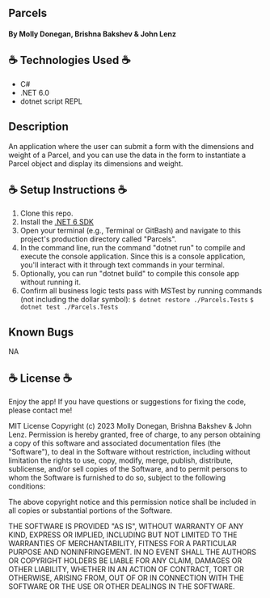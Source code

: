 ## Parcels

#### By Molly Donegan, Brishna Bakshev & John Lenz

## ☕ Technologies Used ☕

* C# 
* .NET 6.0 
* dotnet script REPL

## Description 
An application where the user can submit a form with the dimensions and weight of a Parcel, and you can use the data in the form to instantiate a Parcel object and display its dimensions and weight. 

## ☕ Setup Instructions ☕

1. Clone this repo.
2. Install the [.NET 6 SDK](https://dotnet.microsoft.com/en-us/download/dotnet/6.0)
3. Open your terminal (e.g., Terminal or GitBash) and navigate to this project's production directory called "Parcels".
4. In the command line, run the command "dotnet run" to compile and execute the console application. Since this is a console application, you'll interact with it through text commands in your terminal.
5. Optionally, you can run "dotnet build" to compile this console app without running it.
6. Confirm all business logic tests pass with MSTest by running commands (not including the dollar symbol):
`$ dotnet restore ./Parcels.Tests`
`$ dotnet test ./Parcels.Tests`

## Known Bugs

NA

## ☕ License ☕
Enjoy the app! If you have questions or suggestions for fixing the code, please contact me!

MIT License Copyright (c) 2023 Molly Donegan, Brishna Bakshev & John Lenz. Permission is hereby granted, free of charge, to any person obtaining a copy of this software and associated documentation files (the "Software"), to deal in the Software without restriction, including without limitation the rights to use, copy, modify, merge, publish, distribute, sublicense, and/or sell copies of the Software, and to permit persons to whom the Software is furnished to do so, subject to the following conditions:

The above copyright notice and this permission notice shall be included in all copies or substantial portions of the Software.

THE SOFTWARE IS PROVIDED "AS IS", WITHOUT WARRANTY OF ANY KIND, EXPRESS OR IMPLIED, INCLUDING BUT NOT LIMITED TO THE WARRANTIES OF MERCHANTABILITY, FITNESS FOR A PARTICULAR PURPOSE AND NONINFRINGEMENT. IN NO EVENT SHALL THE AUTHORS OR COPYRIGHT HOLDERS BE LIABLE FOR ANY CLAIM, DAMAGES OR OTHER LIABILITY, WHETHER IN AN ACTION OF CONTRACT, TORT OR OTHERWISE, ARISING FROM, OUT OF OR IN CONNECTION WITH THE SOFTWARE OR THE USE OR OTHER DEALINGS IN THE SOFTWARE.